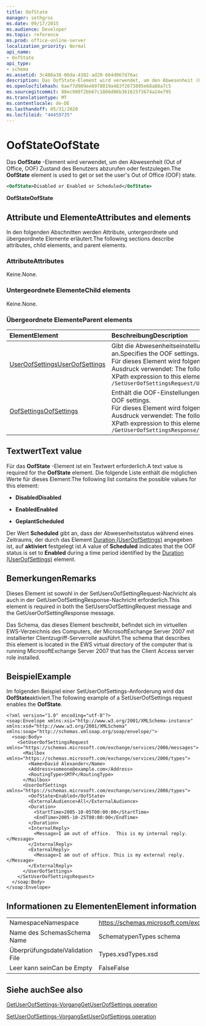 ```yaml
---
title: OofState
manager: sethgros
ms.date: 09/17/2015
ms.audience: Developer
ms.topic: reference
ms.prod: office-online-server
localization_priority: Normal
api_name:
- OofState
api_type:
- schema
ms.assetid: 3c486a38-06da-4382-ad20-664d067d76ac
description: Das OofState-Element wird verwendet, um den Abwesenheit (Out of Office, OOF) Zustand des Benutzers abzurufen oder festzulegen.
ms.openlocfilehash: 6aef7d989ee6978019a483f2673895e68a88a7c5
ms.sourcegitcommit: 88ec988f2bb67c1866d06b361615f3674a24e795
ms.translationtype: MT
ms.contentlocale: de-DE
ms.lasthandoff: 05/31/2020
ms.locfileid: "44459735"
---
```

# <a name="oofstate"></a><span data-ttu-id="8a672-103">OofState</span><span class="sxs-lookup"><span data-stu-id="8a672-103">OofState</span></span>

<span data-ttu-id="8a672-104">Das **OofState** -Element wird verwendet, um den Abwesenheit (Out of Office, OOF) Zustand des Benutzers abzurufen oder festzulegen.</span><span class="sxs-lookup"><span data-stu-id="8a672-104">The **OofState** element is used to get or set the user's Out of Office (OOF) state.</span></span> 
  
```xml
<OofState>Disabled or Enabled or Scheduled</OofState>
```

 <span data-ttu-id="8a672-105">**OofState**</span><span class="sxs-lookup"><span data-stu-id="8a672-105">**OofState**</span></span>
## <a name="attributes-and-elements"></a><span data-ttu-id="8a672-106">Attribute und Elemente</span><span class="sxs-lookup"><span data-stu-id="8a672-106">Attributes and elements</span></span>

<span data-ttu-id="8a672-107">In den folgenden Abschnitten werden Attribute, untergeordnete und übergeordnete Elemente erläutert.</span><span class="sxs-lookup"><span data-stu-id="8a672-107">The following sections describe attributes, child elements, and parent elements.</span></span>
  
### <a name="attributes"></a><span data-ttu-id="8a672-108">Attribute</span><span class="sxs-lookup"><span data-stu-id="8a672-108">Attributes</span></span>

<span data-ttu-id="8a672-109">Keine.</span><span class="sxs-lookup"><span data-stu-id="8a672-109">None.</span></span>
  
### <a name="child-elements"></a><span data-ttu-id="8a672-110">Untergeordnete Elemente</span><span class="sxs-lookup"><span data-stu-id="8a672-110">Child elements</span></span>

<span data-ttu-id="8a672-111">Keine.</span><span class="sxs-lookup"><span data-stu-id="8a672-111">None.</span></span>
  
### <a name="parent-elements"></a><span data-ttu-id="8a672-112">Übergeordnete Elemente</span><span class="sxs-lookup"><span data-stu-id="8a672-112">Parent elements</span></span>

|<span data-ttu-id="8a672-113">**Element**</span><span class="sxs-lookup"><span data-stu-id="8a672-113">**Element**</span></span>|<span data-ttu-id="8a672-114">**Beschreibung**</span><span class="sxs-lookup"><span data-stu-id="8a672-114">**Description**</span></span>|
|:-----|:-----|
|[<span data-ttu-id="8a672-115">UserOofSettings</span><span class="sxs-lookup"><span data-stu-id="8a672-115">UserOofSettings</span></span>](useroofsettings.md) <br/> |<span data-ttu-id="8a672-116">Gibt die Abwesenheitseinstellungen an.</span><span class="sxs-lookup"><span data-stu-id="8a672-116">Specifies the OOF settings.</span></span>  <br/> <span data-ttu-id="8a672-117">Für dieses Element wird folgender XPath-Ausdruck verwendet: </span><span class="sxs-lookup"><span data-stu-id="8a672-117">The following is the XPath expression to this element:</span></span>  <br/>  `/SetUserOofSettingsRequest/UserOofSettings` <br/> |
|[<span data-ttu-id="8a672-118">OofSettings</span><span class="sxs-lookup"><span data-stu-id="8a672-118">OofSettings</span></span>](oofsettings.md) <br/> |<span data-ttu-id="8a672-119">Enthält die OOF-Einstellungen.</span><span class="sxs-lookup"><span data-stu-id="8a672-119">Contains the OOF settings.</span></span>  <br/> <span data-ttu-id="8a672-120">Für dieses Element wird folgender XPath-Ausdruck verwendet: </span><span class="sxs-lookup"><span data-stu-id="8a672-120">The following is the XPath expression to this element:</span></span>  <br/>  `/GetUserOofSettingsResponse/OofSettings` <br/> |
   
## <a name="text-value"></a><span data-ttu-id="8a672-121">Textwert</span><span class="sxs-lookup"><span data-stu-id="8a672-121">Text value</span></span>

<span data-ttu-id="8a672-122">Für das **OofState** -Element ist ein Textwert erforderlich.</span><span class="sxs-lookup"><span data-stu-id="8a672-122">A text value is required for the **OofState** element.</span></span> <span data-ttu-id="8a672-123">Die folgende Liste enthält die möglichen Werte für dieses Element:</span><span class="sxs-lookup"><span data-stu-id="8a672-123">The following list contains the possible values for this element:</span></span> 
  
- <span data-ttu-id="8a672-124">**Disabled**</span><span class="sxs-lookup"><span data-stu-id="8a672-124">**Disabled**</span></span>
    
- <span data-ttu-id="8a672-125">**Enabled**</span><span class="sxs-lookup"><span data-stu-id="8a672-125">**Enabled**</span></span>
    
- <span data-ttu-id="8a672-126">**Geplant**</span><span class="sxs-lookup"><span data-stu-id="8a672-126">**Scheduled**</span></span>
    
<span data-ttu-id="8a672-127">Der Wert **Scheduled** gibt an, dass der Abwesenheitsstatus während eines Zeitraums, der durch das Element [Duration (UserOofSettings)](duration-useroofsettings.md) angegeben ist, auf **aktiviert** festgelegt ist.</span><span class="sxs-lookup"><span data-stu-id="8a672-127">A value of **Scheduled** indicates that the OOF status is set to **Enabled** during a time period identified by the [Duration (UserOofSettings)](duration-useroofsettings.md) element.</span></span> 
  
## <a name="remarks"></a><span data-ttu-id="8a672-128">Bemerkungen</span><span class="sxs-lookup"><span data-stu-id="8a672-128">Remarks</span></span>

<span data-ttu-id="8a672-129">Dieses Element ist sowohl in der SetUsersOofSettingRequest-Nachricht als auch in der GetUserOofSettingResponse-Nachricht erforderlich.</span><span class="sxs-lookup"><span data-stu-id="8a672-129">This element is required in both the SetUsersOofSettingRequest message and the GetUserOofSettingResponse message.</span></span>
  
<span data-ttu-id="8a672-130">Das Schema, das dieses Element beschreibt, befindet sich im virtuellen EWS-Verzeichnis des Computers, der MicrosoftExchange Server 2007 mit installierter Clientzugriff-Serverrolle ausführt.</span><span class="sxs-lookup"><span data-stu-id="8a672-130">The schema that describes this element is located in the EWS virtual directory of the computer that is running MicrosoftExchange Server 2007 that has the Client Access server role installed.</span></span>
  
## <a name="example"></a><span data-ttu-id="8a672-131">Beispiel</span><span class="sxs-lookup"><span data-stu-id="8a672-131">Example</span></span>

<span data-ttu-id="8a672-132">Im folgenden Beispiel einer SetUserOofSettings-Anforderung wird das **OofState**aktiviert.</span><span class="sxs-lookup"><span data-stu-id="8a672-132">The following example of a SetUserOofSettings request enables the **OofState**.</span></span>
  
```
<?xml version="1.0" encoding="utf-8"?>
<soap:Envelope xmlns:xsi="http://www.w3.org/2001/XMLSchema-instance" xmlns:xsd="http://www.w3.org/2001/XMLSchema" xmlns:soap="http://schemas.xmlsoap.org/soap/envelope/">
  <soap:Body>
    <SetUserOofSettingsRequest xmlns="https://schemas.microsoft.com/exchange/services/2006/messages">
      <Mailbox xmlns="https://schemas.microsoft.com/exchange/services/2006/types">
        <Name>David Alexander</Name>
        <Address>someone@example.com</Address>
        <RoutingType>SMTP</RoutingType>
      </Mailbox>
      <UserOofSettings xmlns="https://schemas.microsoft.com/exchange/services/2006/types">
        <OofState>Enabled</OofState>
        <ExternalAudience>All</ExternalAudience>
        <Duration>
          <StartTime>2005-10-05T00:00:00</StartTime>
          <EndTime>2005-10-25T00:00:00</EndTime>
        </Duration>
        <InternalReply>
          <Message>I am out of office.  This is my internal reply.</Message>
        </InternalReply>
        <ExternalReply>
          <Message>I am out of office. This is my external reply.</Message>
        </ExternalReply>
      </UserOofSettings>
    </SetUserOofSettingsRequest>
  </soap:Body>
</soap:Envelope>
```

## <a name="element-information"></a><span data-ttu-id="8a672-133">Informationen zu Elementen</span><span class="sxs-lookup"><span data-stu-id="8a672-133">Element information</span></span>

|||
|:-----|:-----|
|<span data-ttu-id="8a672-134">Namespace</span><span class="sxs-lookup"><span data-stu-id="8a672-134">Namespace</span></span>  <br/> |https://schemas.microsoft.com/exchange/services/2006/types  <br/> |
|<span data-ttu-id="8a672-135">Name des Schemas</span><span class="sxs-lookup"><span data-stu-id="8a672-135">Schema Name</span></span>  <br/> |<span data-ttu-id="8a672-136">Schematypen</span><span class="sxs-lookup"><span data-stu-id="8a672-136">Types schema</span></span>  <br/> |
|<span data-ttu-id="8a672-137">Überprüfungsdatei</span><span class="sxs-lookup"><span data-stu-id="8a672-137">Validation File</span></span>  <br/> |<span data-ttu-id="8a672-138">Types.xsd</span><span class="sxs-lookup"><span data-stu-id="8a672-138">Types.xsd</span></span>  <br/> |
|<span data-ttu-id="8a672-139">Leer kann sein</span><span class="sxs-lookup"><span data-stu-id="8a672-139">Can be Empty</span></span>  <br/> |<span data-ttu-id="8a672-140">False</span><span class="sxs-lookup"><span data-stu-id="8a672-140">False</span></span>  <br/> |
   
## <a name="see-also"></a><span data-ttu-id="8a672-141">Siehe auch</span><span class="sxs-lookup"><span data-stu-id="8a672-141">See also</span></span>



[<span data-ttu-id="8a672-142">GetUserOofSettings-Vorgang</span><span class="sxs-lookup"><span data-stu-id="8a672-142">GetUserOofSettings operation</span></span>](getuseroofsettings-operation.md)
  
[<span data-ttu-id="8a672-143">SetUserOofSettings-Vorgang</span><span class="sxs-lookup"><span data-stu-id="8a672-143">SetUserOofSettings operation</span></span>](setuseroofsettings-operation.md)

